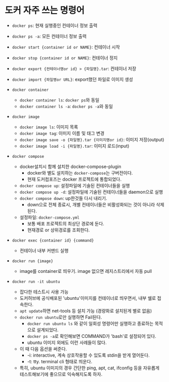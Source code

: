 # 도커 자주 쓰는 명령어

- `docker ps`: 현재 실행중인 컨테이너 정보 출력
- `docker ps -a`: 모든 컨테이너 정보 출력
- `docker start {container id or NAME}`: 컨테이너 시작
- `docker stop {container id or NAME}`: 컨테이너 정지
- `docker export {컨테이너명or id} > {파일명}.tar`: 컨테이너 저장
- `docker import {파일명or URL}`: export했던 파일로 이미지 생성
- `docker container`
  - `docker container ls`: `docker ps`와 동일
  - `docker container ls -a`: `docker ps -a`와 동일

- `docker image`
  - `docker image ls`: 이미지 목록
  - `docker image tag`: 이미지 이름 및 태그 변경
  - `docker image save -o {파일명}.tar {이미지명or id}`: 이미지 저장(output)
  - `docker image load -i {파일명}.tar`: 이미지 로드(input)

- `docker compose`
  - docker설치시 함께 설치한 docker-compose-plugin
    - docker와 별도 설치하는 `docker-compose`는 구버전이다.
    - 현재 도커컴포즈는 docker 프로젝트에 통합되었다.
  - `docker compose up`: 설정파일에 기술된 컨테이너들을 실행
  - `docker compose up -d`: 설정파일에 기술된 컨테이너들을 daemon으로 실행
  - `docker compose down`: up한것들 다시 내리기.
    - down으로 전체 종료시, 개별 컨테이너들은 비활성화되는 것이 아니라 삭제된다.
  - 설정파일: `docker-compose.yml`
    - 보통 배포 프로젝트의 최상단 경로에 둔다.
    - 현재경로 or 상위경로를 조회한다.

- `docker exec {container id} {command}`
  - 컨테이너 내부 커맨드 실행

- `docker run {image}`
  - image를 container로 띄우기. image 없으면 레지스트리에서 자동 pull

- `docker run -it ubuntu`
  - 잡다한 테스트시 사용 가능
  - 도커허브에 공식배포된 'ubuntu'이미지를 컨테이너로 띄우면서, 내부 쉘로 접속한다.
  - `apt update`하면 net-tools 등 설치 가능 (경량화로 설치된게 별로 없음)
  - `docker run ubuntu`로만 실행하면 Fail된다.
    - `docker run ubuntu ls` 와 같이 일회성 명령어만 실행하고 종료하는 목적으로 설계되었다.
    - `docker ps -a`로 확인해보면 COMMAND가 'bash'로 설정되어 있다.
    - ubuntu 이미지 외에도 이런 사례들이 많다.
  - 이 때 다음 옵션을 써준다.
    - -i: interactive, 계속 상호작용할 수 있도록 stdin을 받게 열어둔다.
    - -t: tty. terminal cli 형태로 띄운다.
  - 특히, ubuntu 이미지의 경우 간단한 ping, apt, cat, ifconfig 등을 자유롭게 테스트해보기에 좋으므로 익숙해지도록 하자.


